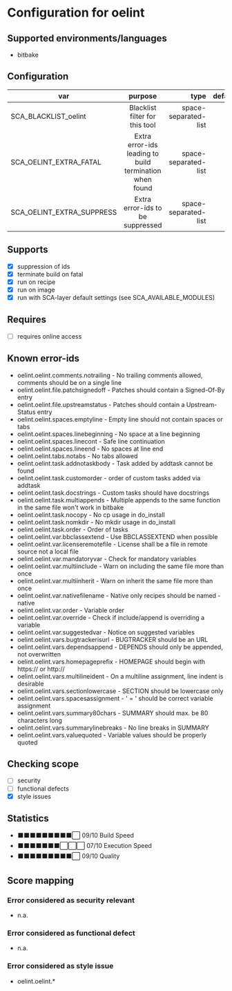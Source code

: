 # Configuration for oelint

## Supported environments/languages

* bitbake

## Configuration

| var | purpose | type | default |
| ------------- |:-------------:| -----:| -----:
| SCA_BLACKLIST_oelint | Blacklist filter for this tool | space-separated-list | ""
| SCA_OELINT_EXTRA_FATAL | Extra error-ids leading to build termination when found | space-separated-list | ""
| SCA_OELINT_EXTRA_SUPPRESS | Extra error-ids to be suppressed | space-separated-list | ""

## Supports

- [x] suppression of ids
- [x] terminate build on fatal
- [x] run on recipe
- [x] run on image
- [x] run with SCA-layer default settings (see SCA_AVAILABLE_MODULES)

## Requires

- [ ] requires online access

## Known error-ids

* oelint.oelint.comments.notrailing - No trailing comments allowed, comments should be on a single line
* oelint.oelint.file.patchsignedoff - Patches should contain a Signed-Of-By entry
* oelint.oelint.file.upstreamstatus - Patches should contain a Upstream-Status entry
* oelint.oelint.spaces.emptyline - Empty line should not contain spaces or tabs
* oelint.oelint.spaces.linebeginning - No space at a line beginning
* oelint.oelint.spaces.linecont - Safe line continuation
* oelint.oelint.spaces.lineend - No spaces at line end
* oelint.oelint.tabs.notabs - No tabs allowed
* oelint.oelint.task.addnotaskbody - Task added by addtask cannot be found
* oelint.oelint.task.customorder - order of custom tasks added via addtask
* oelint.oelint.task.docstrings - Custom tasks should have docstrings
* oelint.oelint.task.multiappends - Multiple appends to the same function in the same file won't work in bitbake
* oelint.oelint.task.nocopy - No cp usage in do_install
* oelint.oelint.task.nomkdir - No mkdir usage in do_install
* oelint.oelint.task.order - Order of tasks
* oelint.oelint.var.bbclassextend - Use BBCLASSEXTEND when possible
* oelint.oelint.var.licenseremotefile - License shall be a file in remote source not a local file
* oelint.oelint.var.mandatoryvar - Check for mandatory variables
* oelint.oelint.var.multiinclude - Warn on including the same file more than once
* oelint.oelint.var.multiinherit - Warn on inherit the same file more than once
* oelint.oelint.var.nativefilename - Native only recipes should be named -native
* oelint.oelint.var.order - Variable order
* oelint.oelint.var.override - Check if include/append is overriding a variable
* oelint.oelint.var.suggestedvar - Notice on suggested variables
* oelint.oelint.vars.bugtrackerisurl - BUGTRACKER should be an URL
* oelint.oelint.vars.dependsappend - DEPENDS should only be appended, not overwritten
* oelint.oelint.vars.homepageprefix - HOMEPAGE should begin with https:// or http://
* oelint.oelint.vars.multilineident - On a multiline assignment, line indent is desirable
* oelint.oelint.vars.sectionlowercase - SECTION should be lowercase only
* oelint.oelint.vars.spacesassignment - ' = ' should be correct variable assignment
* oelint.oelint.vars.summary80chars - SUMMARY should max. be 80 characters long
* oelint.oelint.vars.summarylinebreaks - No line breaks in SUMMARY
* oelint.oelint.vars.valuequoted - Variable values should be properly quoted

## Checking scope

- [ ] security
- [ ] functional defects
- [x] style issues

## Statistics

 - ⬛⬛⬛⬛⬛⬛⬛⬛⬛⬜ 09/10 Build Speed
 - ⬛⬛⬛⬛⬛⬛⬛⬜⬜⬜ 07/10 Execution Speed
 - ⬛⬛⬛⬛⬛⬛⬛⬛⬛⬜ 09/10 Quality

## Score mapping

### Error considered as security relevant

* n.a.

### Error considered as functional defect

* n.a.

### Error considered as style issue

* oelint.oelint.*
